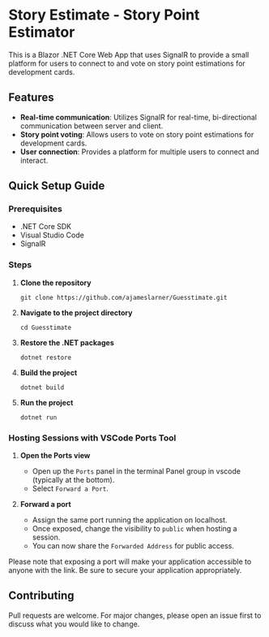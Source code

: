 # Story Estimate - Story Point Estimator

This is a Blazor .NET Core Web App that uses SignalR to provide a small platform for users to connect to and vote on story point estimations for development cards.

## Features
- **Real-time communication**: Utilizes SignalR for real-time, bi-directional communication between server and client.
- **Story point voting**: Allows users to vote on story point estimations for development cards.
- **User connection**: Provides a platform for multiple users to connect and interact.

## Quick Setup Guide

### Prerequisites
- .NET Core SDK
- Visual Studio Code
- SignalR

### Steps

1. **Clone the repository**
    ```
    git clone https://github.com/ajameslarner/Guesstimate.git
    ```

2. **Navigate to the project directory**
    ```
    cd Guesstimate
    ```

3. **Restore the .NET packages**
    ```
    dotnet restore
    ```

4. **Build the project**
    ```
    dotnet build
    ```

5. **Run the project**
    ```
    dotnet run
    ```

### Hosting Sessions with VSCode Ports Tool

1. **Open the Ports view**
    - Open up the `Ports` panel in the terminal Panel group in vscode (typically at the bottom).
    - Select `Forward a Port`.

2. **Forward a port**
    - Assign the same port running the application on localhost.
    - Once exposed, change the visibility to `public` when hosting a session.
    - You can now share the `Forwarded Address` for public access.

Please note that exposing a port will make your application accessible to anyone with the link. Be sure to secure your application appropriately.

## Contributing
Pull requests are welcome. For major changes, please open an issue first to discuss what you would like to change.

